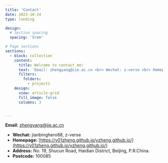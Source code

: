 ```yaml
---
title: 'Contact'
date: 2023-10-24
type: landing

design:
  # Section spacing
  spacing: '5rem'

# Page sections
sections:
  - block: collection
    content:
      title: Welcome to contact me!
      text: 'Email: zhengyang@iie.ac.cn <br> Wechat: z-verse <br> Homepage: https://zhengyang-cas.github.io <br> Address: No. 19, Shucun Road, Haidian District, Beijing, P.R.China. <br> Postcode: 100085'
      filters:
        folders:
          - project1
    design:
      view: article-grid
      fill_image: false
      columns: 3


---
```


**Email:** [zhengyang@iie.ac.cn](mailto:zhengyang@iie.ac.cn)
- **Wechat:** jianbinghero88, z-verse
- **Homepage:** [https://y01zheng.github.io/yzheng.github.io/](https://y01zheng.github.io/yzheng.github.io/)
- **Address:** No. 19, Shucun Road, Haidian District, Beijing, P.R.China.
- **Postcode:** 100085


